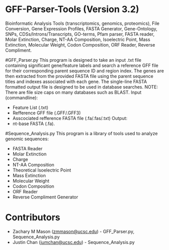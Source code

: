 # GFF-Parser-Tools (Version 3.2)
Bioinformatic Analysis Tools (transcriptomics, genomics, proteomics), File Conversion, Gene Expression Profiles, FASTA Generator, Gene-Ontology, SNPs, CDSs/Introns/Transcripts, GO-terms, Pfam parser, FASTA reader, Molar Extinction, Charge, NT-AA Composition, Isoelectric Point,  Mass Extinction, Molecular Weight, Codon Composition,  ORF Reader,  Reverse Compliment.

#GFF_Parser.py
This program is designed to take an input .txt file containing significant gene/feature labels and search a reference GFF file for their corresponding parent sequence ID and region index. The genes are then extracted from the provided FASTA file using the parent sequence titles and indexes associated with each gene. The single-line FASTA formatted output file is designed to be used in database searches. NOTE: There are file size caps on many databases such as BLAST. 
Input (commandline): 
- Feature List (.txt)
- Refference GFF file (.GFF/.GFF3)
- Asscociated refference FASTA file (.fa/.fas/.txt)
Output: 
- nt-base FASTA (.fa).

#Sequence_Analysis.py
This program is a library of tools used to analyze genomic sequences:
  - FASTA Reader
  - Molar Extinction
  - Charge
  - NT-AA Composition 
  - Theoretical Isoelectric Point  
  - Mass Extinction 
  - Molecular Weight
  - Codon Composition
  - ORF Reader
  - Reverse Compliment Generator

# Contributors
- Zachary M Mason (zmmason@ucsc.edu) - GFF_Parser.py, Sequence_Analysis.py
- Justin Chan (jumchan@ucsc.edu) - Sequence_Analysis.py

